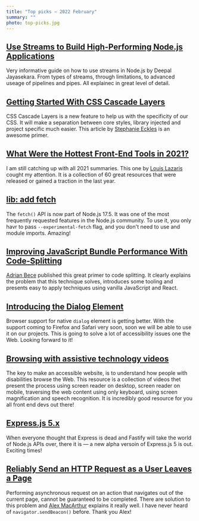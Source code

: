 ```yaml
---
title: "Top picks — 2022 February"
summary: ""
photo: top-picks.jpg
---
```


## [Use Streams to Build High-Performing Node.js Applications](https://blog.appsignal.com/2022/02/02/use-streams-to-build-high-performing-nodejs-applications.html)

Very informative guide on how to use streams in Node.js by Deepal Jayasekara. From types of streams, through limitations, to advanced useage of pipelines and pipes. All explainec in great level of detail.

## [Getting Started With CSS Cascade Layers](https://www.smashingmagazine.com/2022/01/introduction-css-cascade-layers/)

CSS Cascade Layers is a new feature to help us with the specificity of our CSS. It will make a separation between core styles, library injected and project specific much easier. This article by [Stephanie Eckles](https://twitter.com/5t3ph/) is an awesome primer.

## [What Were the Hottest Front-End Tools in 2021?](https://css-tricks.com/hottest-front-end-tools-in-2021/)

I am still catching up with all 2021 summaries. This one by [Louis Lazaris](https://twitter.com/ImpressiveWebs) cought my attention. It is a collection of 60 great resources that were released or gained a traction in the last year.

## [lib: add fetch](https://github.com/nodejs/node/pull/41749)

The `fetch()` API is now part of Node.js 17.5. It was one of the most frequently requested features in the Node.js community. To use it, you only havr to pass `--experimental-fetch` flag, and you don't need to use and module imports. Amazing!

## [Improving JavaScript Bundle Performance With Code-Splitting](https://www.smashingmagazine.com/2022/02/javascript-bundle-performance-code-splitting/)

[Adrian Bece](https://twitter.com/AdrianBeceDev) published this great primer to code splitting. It clearly explains the problem that this technique solves, introduces some tooling and presents easy to apply techniques using vanilla JavaScript and React.

## [Introducing the Dialog Element](https://webkit.org/blog/12209/introducing-the-dialog-element/)

Browser support for native `dialog` element is getting better. With the support coming to Firefox and Safari very soon, soon we will be able to use it on our projects. This is going to solve a lot of accessibility issues one the Web. Looking forward to it!

## [Browsing with assistive technology videos](https://tetralogical.com/blog/2021/12/24/browsing-with-assistive-technology-videos/)

The key to make an accessible website, is to understand how people with disabilities browse the Web. This resource is a collection of videos thet present the process using screen reader on desktop, screen reader on mobile, traversing the web content using only keyboard, using screen magnification and speech recognition. It is incredibly good resource for you all front end devs out there!

## [Express.js 5.x](https://github.com/expressjs/express/blob/5.0/History.md)

When everyone thought that Express is dead and Fastify will take the world of Node.js APIs over, there it is — a new alpha versoin of Express.js 5 is out. Exciting times!

## [Reliably Send an HTTP Request as a User Leaves a Page](https://css-tricks.com/send-an-http-request-on-page-exit/)

Performing asynchronous request on an action that navigates out of the current page, cannot be guaranteed to be completed. There are solution to this problem and [Alex MacArthur](https://twitter.com/amacarthur) explains it really well. I have never heard of `navigator.sendBeacon()` before. Thank you Alex!
